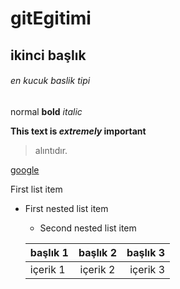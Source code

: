 # gitEgitimi

## ikinci başlık
###### en kucuk baslik tipi

normal 
**bold**
*italic*

**This text is _extremely_ important**

>alıntıdır.

[google](https://www.google.com.tr/?hl=tr)


 First list item
   - First nested list item
     - Second nested list item
     
     |başlık 1|başlık 2|başlık 3|
     |:-------|:------:|-------:|
     |içerik 1|içerik 2|içerik 3|
